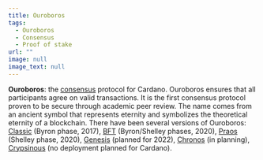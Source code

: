 ```yaml
---
title: Ouroboros
tags:
  - Ouroboros
  - Consensus
  - Proof of stake
url: ""
image: null
image_text: null
---
```


**Ouroboros**: the [consensus](https://www.essentialcardano.io/glossary/consensus) protocol for Cardano. Ouroboros ensures that all participants agree on valid transactions. It is the first consensus protocol proven to be secure through academic peer review. The name comes from an ancient symbol that represents eternity and symbolizes the theoretical eternity of a blockchain. There have been several versions of Ouroboros: [Classic](https://www.essentialcardano.io/glossary/ouroboros-classic) (Byron phase, 2017), [BFT](https://www.essentialcardano.io/glossary/ouroboros-bft) (Byron/Shelley phases, 2020), [Praos](https://www.essentialcardano.io/glossary/ouroboros-praos) (Shelley phase, 2020), [Genesis](https://www.essentialcardano.io/glossary/ouroboros-genesis) (planned for 2022), [Chronos](https://www.essentialcardano.io/glossary/ouroboros-chronos) (in planning), [Crypsinous](https://www.essentialcardano.io/glossary/ouroboros-crypsinous) (no deployment planned for Cardano).
